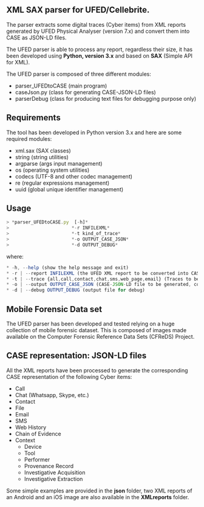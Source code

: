 ## XML SAX parser for UFED/Cellebrite.

The parser extracts some digital traces (Cyber items) from XML reports generated by UFED Physical Analyser (version 7.x) and convert them into CASE as JSON-LD files.

The UFED parser is able to process any report, regardless their size, it has been developed using **Python, version 3.x** and based on **SAX** (Simple API for XML).

The UFED parser is composed of three different modules:

* parser_UFEDtoCASE (main program)
* caseJson.py (class for generating CASE-JSON-LD files)
* parserDebug (class for producing text files for debugging purpose only)

## Requirements
The tool has been developed in Python version 3.x and here are some required modules:

* xml.sax (SAX classes)
* string (string utilities)
* argparse (args input management)
* os (operating system utilities)
* codecs (UTF-8 and other codec management)
* re (regular expressions management)
* uuid (global unique identifier management)

## Usage

```js
> *parser_UFEDtoCASE.py  [-h]*
>                       *-r INFILEXML*
>                       *-t kind_of_trace*
>                       *-o OUTPUT_CASE_JSON*
>                       *-d OUTPUT_DEBUG*
```
where:

```js
* -h, --help (show the help message and exit)
* -r | --report INFILEXML (the UFED XML report to be converted into CASE, compulsary)
* -t | --trace {all,call,contact,chat,sms,web_page,email} (Traces to be extracted, optional, default all)
* -o | --output OUTPUT_CASE_JSON (CASE-JSON-LD file to be generated, compulsory)
* -d | --debug OUTPUT_DEBUG (output file for debug)
```

## Mobile Forensic Data set
The UFED parser has been developed and tested relying on a huge collection of mobile forensic dataset. This is composed of images made available on the Computer Forensic Reference Data Sets  (CFReDS) Project.

## CASE representation: JSON-LD files
All the XML reports have been processed to generate the corresponding CASE representation of the following Cyber items:

* Call
* Chat (Whatsapp, Skype, etc.)
* Contact
* File
* Email
* SMS
* Web History
* Chain of Evidence
* Context
  * Device
  * Tool
  * Performer
  * Provenance Record
  * Investigative Acquisition
  * Investigative Extraction

Some simple examples are provided in the **json** folder, two XML reports of an Android and an iOS image are also available in the **XMLreports** folder.
